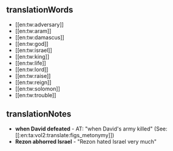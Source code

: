 ## translationWords

* [[en:tw:adversary]]
* [[en:tw:aram]]
* [[en:tw:damascus]]
* [[en:tw:god]]
* [[en:tw:israel]]
* [[en:tw:king]]
* [[en:tw:life]]
* [[en:tw:lord]]
* [[en:tw:raise]]
* [[en:tw:reign]]
* [[en:tw:solomon]]
* [[en:tw:trouble]]

## translationNotes

* **when David defeated** - AT: "when David's army killed" (See: [[:en:ta:vol2:translate:figs_metonymy]])
* **Rezon abhorred Israel** - "Rezon hated Israel very much"
